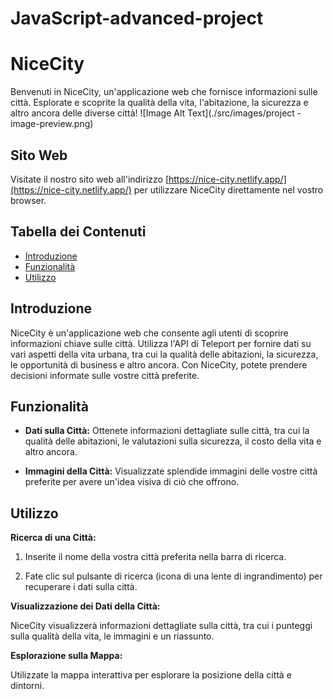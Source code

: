 # JavaScript-advanced-project
# NiceCity

Benvenuti in NiceCity, un'applicazione web che fornisce informazioni sulle città. Esplorate e scoprite la qualità della vita, l'abitazione, la sicurezza e altro ancora delle diverse città!
![Image Alt Text](./src/images/project -image-preview.png)

## Sito Web

Visitate il nostro sito web all'indirizzo [https://nice-city.netlify.app/](https://nice-city.netlify.app/) per utilizzare NiceCity direttamente nel vostro browser.

## Tabella dei Contenuti
- [Introduzione](#introduzione)
- [Funzionalità](#funzionalità)
- [Utilizzo](#utilizzo)

## Introduzione

NiceCity è un'applicazione web che consente agli utenti di scoprire informazioni chiave sulle città. Utilizza l'API di Teleport per fornire dati su vari aspetti della vita urbana, tra cui la qualità delle abitazioni, la sicurezza, le opportunità di business e altro ancora. Con NiceCity, potete prendere decisioni informate sulle vostre città preferite.

## Funzionalità

- **Dati sulla Città:** Ottenete informazioni dettagliate sulle città, tra cui la qualità delle abitazioni, le valutazioni sulla sicurezza, il costo della vita e altro ancora.

- **Immagini della Città:** Visualizzate splendide immagini delle vostre città preferite per avere un'idea visiva di ciò che offrono.

## Utilizzo

**Ricerca di una Città:**

1. Inserite il nome della vostra città preferita nella barra di ricerca.

2. Fate clic sul pulsante di ricerca (icona di una lente di ingrandimento) per recuperare i dati sulla città.

**Visualizzazione dei Dati della Città:**

NiceCity visualizzerà informazioni dettagliate sulla città, tra cui i punteggi sulla qualità della vita, le immagini e un riassunto.

**Esplorazione sulla Mappa:**

Utilizzate la mappa interattiva per esplorare la posizione della città e dintorni.
